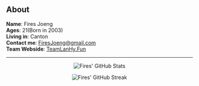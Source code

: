 ## About

**Name**: Fires Joeng  
**Ages**: 21(Born in 2003)  
**Living in**: Canton  
**Contact me**: FiresJoeng@gmail.com  
**Team Webside**: [TeamLanHy.Fun](http://TeamLanHy.Fun)

---
<div align="center">

![Fires' GitHub Stats](https://github-readme-stats-git-master-fires-projects-94a8f1a6.vercel.app//api?username=FiresJoeng&include_all_commits=true)

![Fires' GitHub Streak](https://github-readme-streak-stats.herokuapp.com/?user=FiresJoeng)

</div>
